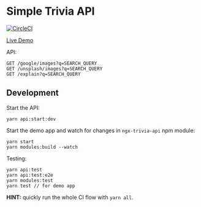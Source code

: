 # Simple Trivia API

[![CircleCI](https://circleci.com/gh/ryzy/trivia-api.svg?style=svg)](https://circleci.com/gh/ryzy/trivia-api)

[Live Demo](https://trivia-api-228116.firebaseapp.com)

API:
```
GET /google/images?q=SEARCH_QUERY
GET /unsplash/images?q=SEARCH_QUERY
GET /explain?q=SEARCH_QUERY
```

## Development

Start the API:
```
yarn api:start:dev
```

Start the demo app and watch for changes in `ngx-trivia-api` npm module:
```
yarn start
yarn modules:build --watch
```

Testing:
```
yarn api:test
yarn api:test:e2e
yarn modules:test
yarn test // for demo app
```

**HINT:** quickly run the whole CI flow with `yarn all`.
